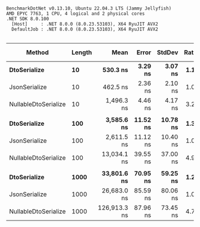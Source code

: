 ```

BenchmarkDotNet v0.13.10, Ubuntu 22.04.3 LTS (Jammy Jellyfish)
AMD EPYC 7763, 1 CPU, 4 logical and 2 physical cores
.NET SDK 8.0.100
  [Host]     : .NET 8.0.0 (8.0.23.53103), X64 RyuJIT AVX2
  DefaultJob : .NET 8.0.0 (8.0.23.53103), X64 RyuJIT AVX2


```
| Method               | Length | Mean         | Error    | StdDev   | Ratio | RatioSD | Gen0   | Allocated | Alloc Ratio |
|--------------------- |------- |-------------:|---------:|---------:|------:|--------:|-------:|----------:|------------:|
| **DtoSerialize**         | **10**     |     **530.3 ns** |  **3.29 ns** |  **3.07 ns** |  **1.15** |    **0.01** | **0.0038** |     **360 B** |        **0.74** |
| JsonSerialize        | 10     |     462.5 ns |  2.36 ns |  2.10 ns |  1.00 |    0.00 | 0.0057 |     488 B |        1.00 |
| NullableDtoSerialize | 10     |   1,496.3 ns |  4.46 ns |  4.17 ns |  3.23 |    0.02 | 0.0076 |     680 B |        1.39 |
|                      |        |              |          |          |       |         |        |           |             |
| **DtoSerialize**         | **100**    |   **3,585.6 ns** | **11.52 ns** | **10.78 ns** |  **1.37** |    **0.01** | **0.0229** |    **2225 B** |        **4.56** |
| JsonSerialize        | 100    |   2,611.5 ns | 11.12 ns | 10.40 ns |  1.00 |    0.00 | 0.0038 |     488 B |        1.00 |
| NullableDtoSerialize | 100    |  13,034.1 ns | 39.55 ns | 37.00 ns |  4.99 |    0.02 | 0.0610 |    5426 B |       11.12 |
|                      |        |              |          |          |       |         |        |           |             |
| **DtoSerialize**         | **1000**   |  **33,801.6 ns** | **70.95 ns** | **59.25 ns** |  **1.27** |    **0.00** | **0.1831** |   **16655 B** |       **34.13** |
| JsonSerialize        | 1000   |  26,683.0 ns | 85.59 ns | 80.06 ns |  1.00 |    0.00 |      - |     488 B |        1.00 |
| NullableDtoSerialize | 1000   | 126,913.3 ns | 87.96 ns | 73.45 ns |  4.76 |    0.02 | 0.4883 |   48655 B |       99.70 |
